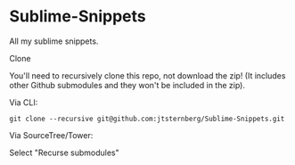 Sublime-Snippets
================

All my sublime snippets.


Clone

You'll need to recursively clone this repo, not download the zip! (It includes other Github submodules and they won't be included in the zip).

Via CLI:

`git clone --recursive git@github.com:jtsternberg/Sublime-Snippets.git`

Via SourceTree/Tower:

Select "Recurse submodules"
